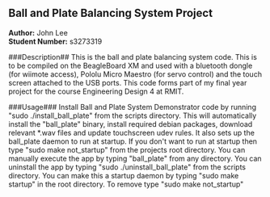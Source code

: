 ## Ball and Plate Balancing System Project ##

**Author:** John Lee  
**Student Number:** s3273319  

###Description##
This is the ball and plate balancing system code.  This is to be compiled on the BeagleBoard XM and used with a bluetooth dongle (for wiimote access), Pololu Micro Maestro (for servo control) and the touch screen attached to the USB ports.  This code forms part of my final year project for the course Engineering Design 4 at RMIT.

###Usage###
Install Ball and Plate System Demonstrator code by running "sudo ./install_ball_plate" from the scripts directory. 
This will automatically install the "ball_plate" binary, install required debian packages, download relevant *.wav files and update touchscreen udev rules. It also sets up the ball_plate daemon to run at startup.  If you don't want to run at startup then type "sudo make not_startup" from the projects root directory.  You can manually execute the app by typing "ball_plate" from any directory. You can uninstall the app by typing "sudo ./uninstall_ball_plate" from the scripts directory.  You can make this a startup daemon by typing "sudo make startup" in the root directory.  To remove type "sudo make not_startup"
